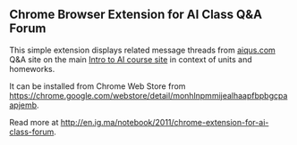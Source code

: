 ## Chrome Browser Extension for AI Class Q&A Forum

This simple extension displays related message threads from
[aiqus.com](http://www.aiqus.com) Q&A site on the main
[Intro to AI course site](http://www.ai-class.com) in context
of units and homeworks.

It can be installed from Chrome Web Store from
https://chrome.google.com/webstore/detail/monhlnpmmijealhaapfbpbgcpaapjemb.

Read more at http://en.ig.ma/notebook/2011/chrome-extension-for-ai-class-forum.
